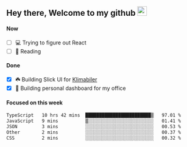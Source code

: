 ## Hey there, Welcome to my github <img src="https://media.giphy.com/media/hvRJCLFzcasrR4ia7z/giphy.gif" width="25px">

#### Now
- [ ] 💻 Trying to figure out React
- [ ] 📕 Reading

#### Done
- [x] ☘️ Building Slick UI for [Klimabiler](https://klimabiler.dk)
- [x] 🚀 Building personal dashboard for my office
 
 #### Focused on this week
<!--START_SECTION:waka-->

```txt
TypeScript   10 hrs 42 mins  ████████████████████████▒   97.01 %
JavaScript   9 mins          ▒░░░░░░░░░░░░░░░░░░░░░░░░   01.41 %
JSON         3 mins          ░░░░░░░░░░░░░░░░░░░░░░░░░   00.53 %
Other        2 mins          ░░░░░░░░░░░░░░░░░░░░░░░░░   00.37 %
CSS          2 mins          ░░░░░░░░░░░░░░░░░░░░░░░░░   00.32 %
```

<!--END_SECTION:waka-->

